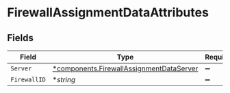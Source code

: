 # FirewallAssignmentDataAttributes


## Fields

| Field                                                                                               | Type                                                                                                | Required                                                                                            | Description                                                                                         |
| --------------------------------------------------------------------------------------------------- | --------------------------------------------------------------------------------------------------- | --------------------------------------------------------------------------------------------------- | --------------------------------------------------------------------------------------------------- |
| `Server`                                                                                            | [*components.FirewallAssignmentDataServer](../../models/components/firewallassignmentdataserver.md) | :heavy_minus_sign:                                                                                  | N/A                                                                                                 |
| `FirewallID`                                                                                        | **string*                                                                                           | :heavy_minus_sign:                                                                                  | N/A                                                                                                 |